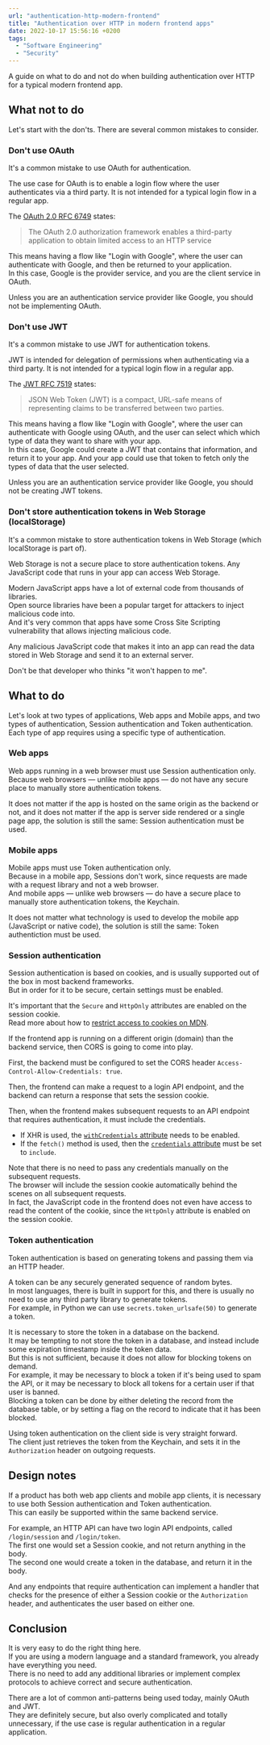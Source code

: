 ```yaml
---
url: "authentication-http-modern-frontend"
title: "Authentication over HTTP in modern frontend apps"
date: 2022-10-17 15:56:16 +0200
tags:
  - "Software Engineering"
  - "Security"
---
```


A guide on what to do and not do
when building authentication over HTTP for a typical modern frontend app.

<!--more-->



## What not to do

Let's start with the don'ts. There are several common mistakes to consider.

### Don't use OAuth

It's a common mistake to use OAuth for authentication.

The use case for OAuth is to enable a login flow
where the user authenticates via a third party.
It is not intended for a typical login flow in a regular app.

The [OAuth 2.0 RFC 6749][rfc6749] states:

> The OAuth 2.0 authorization framework enables a third-party
application to obtain limited access to an HTTP service

This means having a flow like "Login with Google",
where the user can authenticate with Google,
and then be returned to your application.  
In this case, Google is the provider service, and you are the client service in OAuth.

Unless you are an authentication service provider like Google,
you should not be implementing OAuth.

### Don't use JWT

It's a common mistake to use JWT for authentication tokens.

JWT is intended for delegation of permissions when authenticating via a third party.
It is not intended for a typical login flow in a regular app.

The [JWT RFC 7519][rfc7519] states:

> JSON Web Token (JWT) is a compact,
URL-safe means of representing claims to be transferred between two parties.

This means having a flow like "Login with Google",
where the user can authenticate with Google using OAuth,
and the user can select which which type of data they want to share with your app.  
In this case, Google could create a JWT that contains that information,
and return it to your app.
And your app could use that token
to fetch only the types of data that the user selected.

Unless you are an authentication service provider like Google,
you should not be creating JWT tokens.

### Don't store authentication tokens in Web Storage (localStorage)

It's a common mistake
to store authentication tokens in Web Storage (which localStorage is part of).

Web Storage is not a secure place to store authentication tokens.
Any JavaScript code that runs in your app can access Web Storage.

Modern JavaScript apps have a lot of external code from thousands of libraries.  
Open source libraries have been a popular target
for attackers to inject malicious code into.  
And it's very common that apps have some Cross Site Scripting vulnerability
that allows injecting malicious code.

Any malicious JavaScript code that makes it into an app can read the data stored
in Web Storage and send it to an external server.

Don't be that developer who thinks "it won't happen to me".



## What to do

Let's look at two types of applications, Web apps and Mobile apps,
and two types of authentication, Session authentication and Token authentication.  
Each type of app requires using a specific type of authentication.

### Web apps

Web apps running in a web browser must use Session authentication only.  
Because web browsers — unlike mobile apps —
do not have any secure place to manually store authentication tokens.

It does not matter if the app is hosted on the same origin as the backend or not,
and it does not matter if the app is server side rendered or a single page app,
the solution is still the same: Session authentication must be used.

### Mobile apps

Mobile apps must use Token authentication only.  
Because in a mobile app, Sessions don't work,
since requests are made with a request library and not a web browser.  
And mobile apps — unlike web browsers —
do have a secure place to manually store authentication tokens, the Keychain.

It does not matter what technology is used
to develop the mobile app (JavaScript or native code),
the solution is still the same: Token authentiction must be used.

### Session authentication

Session authentication is based on cookies,
and is usually supported out of the box in most backend frameworks.  
But in order for it to be secure, certain settings must be enabled.

It's important that the `Secure` and `HttpOnly` attributes are enabled
on the session cookie.  
Read more about how to
[restrict access to cookies on MDN][mdn-restrict-access-to-cookies].

If the frontend app is running on a different origin (domain) than the backend service,
then CORS is going to come into play.

First, the backend must be configured
to set the CORS header `Access-Control-Allow-Credentials: true`.

Then, the frontend can make a request to a login API endpoint,
and the backend can return a response that sets the session cookie.

Then, when the frontend makes subsequent requests
to an API endpoint that requires authentication,
it must include the credentials.

- If XHR is used,
the [`withCredentials` attribute][mdn-xhr-withcredentials] needs to be enabled.
- If the `fetch()` method is used,
then the [`credentials` attribute][mdn-fetch-credentials] must be set to `include`.

Note that there is no need to pass any credentials manually
on the subsequent requests.  
The browser will include the session cookie automatically behind the scenes
on all subsequent requests.  
In fact, the JavaScript code in the frontend
does not even have access to read the content of the cookie,
since the `HttpOnly` attribute is enabled on the session cookie.  

### Token authentication

Token authentication is based on generating tokens and passing them via an HTTP header.

A token can be any securely generated sequence of random bytes.  
In most languages, there is built in support for this,
and there is usually no need to use any third party library to generate tokens.  
For example, in Python we can use `secrets.token_urlsafe(50)` to generate a token.

It is necessary to store the token in a database on the backend.  
It may be tempting to not store the token in a database,
and instead include some expiration timestamp inside the token data.  
But this is not sufficient, because it does not allow for blocking tokens on demand.  
For example, it may be necessary to block a token if it's being used to spam the API,
or it may be necessary to block all tokens for a certain user if that user is banned.  
Blocking a token can be done by either deleting the record from the database table,
or by setting a flag on the record to indicate that it has been blocked.

Using token authentication on the client side is very straight forward.  
The client just retrieves the token from the Keychain,
and sets it in the `Authorization` header on outgoing requests.



## Design notes

If a product has both web app clients and mobile app clients,
it is necessary to use both Session authentication and Token authentication.  
This can easily be supported within the same backend service.  

For example, an HTTP API can have two login API endpoints,
called `/login/session` and `/login/token`.  
The first one would set a Session cookie, and not return anything in the body.  
The second one would create a token in the database, and return it in the body.

And any endpoints that require authentication
can implement a handler that checks for the presence of either
a Session cookie or the `Authorization` header,
and authenticates the user based on either one.



## Conclusion

It is very easy to do the right thing here.  
If you are using a modern language and a standard framework,
you already have everything you need.  
There is no need to add any additional libraries or implement complex protocols
to achieve correct and secure authentication.

There are a lot of common anti-patterns being used today,
mainly OAuth and JWT.  
They are definitely secure, but also overly complicated and totally unnecessary,
if the use case is regular authentication in a regular application.



[rfc6749]: https://www.rfc-editor.org/rfc/rfc6749
[rfc7519]: https://www.rfc-editor.org/rfc/rfc7519
[mdn-restrict-access-to-cookies]: https://developer.mozilla.org/en-US/docs/Web/HTTP/Cookies#restrict_access_to_cookies
[mdn-xhr-withcredentials]: https://developer.mozilla.org/en-US/docs/Web/API/XMLHttpRequest/withCredentials
[mdn-fetch-credentials]: https://developer.mozilla.org/en-US/docs/Web/API/fetch#credentials
